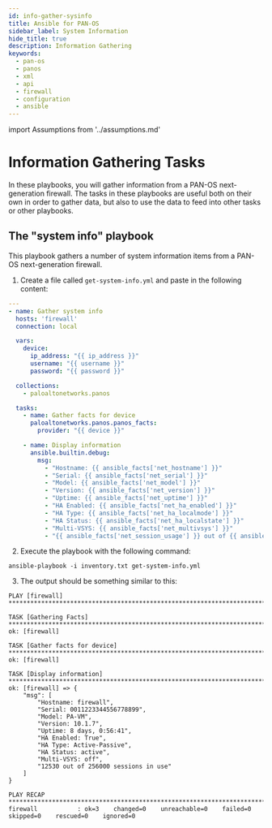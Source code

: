 ```yaml
---
id: info-gather-sysinfo
title: Ansible for PAN-OS
sidebar_label: System Information
hide_title: true
description: Information Gathering
keywords:
  - pan-os
  - panos
  - xml
  - api
  - firewall
  - configuration
  - ansible
---
```


import Assumptions from '../assumptions.md'

# Information Gathering Tasks

In these playbooks, you will gather information from a PAN-OS next-generation firewall. The tasks in these playbooks are useful both on their own in order to gather data, but also to use the data to feed into other tasks or other playbooks.

<Assumptions components={props.components} />

## The "system info" playbook

This playbook gathers a number of system information items from a PAN-OS next-generation firewall.

1. Create a file called ```get-system-info.yml``` and paste in the following content:
```yaml
---
- name: Gather system info
  hosts: 'firewall'
  connection: local

  vars:
    device:
      ip_address: "{{ ip_address }}"
      username: "{{ username }}"
      password: "{{ password }}"

  collections:
    - paloaltonetworks.panos

  tasks:
    - name: Gather facts for device
      paloaltonetworks.panos.panos_facts:
        provider: "{{ device }}"

    - name: Display information
      ansible.builtin.debug:
        msg:
          - "Hostname: {{ ansible_facts['net_hostname'] }}"
          - "Serial: {{ ansible_facts['net_serial'] }}"
          - "Model: {{ ansible_facts['net_model'] }}"
          - "Version: {{ ansible_facts['net_version'] }}"
          - "Uptime: {{ ansible_facts['net_uptime'] }}"
          - "HA Enabled: {{ ansible_facts['net_ha_enabled'] }}"
          - "HA Type: {{ ansible_facts['net_ha_localmode'] }}"
          - "HA Status: {{ ansible_facts['net_ha_localstate'] }}"
          - "Multi-VSYS: {{ ansible_facts['net_multivsys'] }}"
          - "{{ ansible_facts['net_session_usage'] }} out of {{ ansible_facts['net_session_max'] }} sessions in use"
```
2. Execute the playbook with the following command:
```
ansible-playbook -i inventory.txt get-system-info.yml
```
3. The output should be something similar to this:
```
PLAY [firewall] ********************************************************************************************

TASK [Gathering Facts] *************************************************************************************
ok: [firewall]

TASK [Gather facts for device] *****************************************************************************
ok: [firewall]

TASK [Display information] *********************************************************************************
ok: [firewall] => {
    "msg": [
        "Hostname: firewall",
        "Serial: 0011223344556778899",
        "Model: PA-VM",
        "Version: 10.1.7",
        "Uptime: 8 days, 0:56:41",
        "HA Enabled: True",
        "HA Type: Active-Passive",
        "HA Status: active",
        "Multi-VSYS: off",
        "12530 out of 256000 sessions in use"
    ]
}

PLAY RECAP *************************************************************************************************
firewall           : ok=3    changed=0    unreachable=0    failed=0    skipped=0    rescued=0    ignored=0   
```
